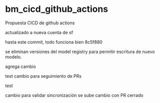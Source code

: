 # bm_cicd_github_actions
Propuesta CICD de github actions

actualizado a nueva cuenta de sf

hasta este commit, todo funciona bien 8c5f880

se eliminan versiones del model registry para permitir escritura de nuevo modelo.

agrega cambio

test cambio para seguimiento de PRs

test

cambio para validar sincronización
se sube cambio con PR cerrado